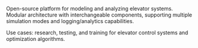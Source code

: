 Open-source platform for modeling and 
analyzing elevator systems. Modular 
architecture with interchangeable 
components, supporting multiple 
simulation modes and logging/analytics 
capabilities.

Use cases: research, testing, and 
training for elevator control systems and
optimization algorithms.
